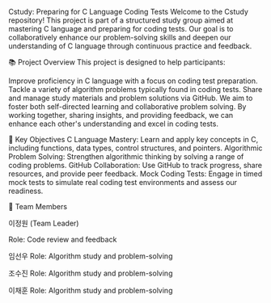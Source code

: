 Cstudy: Preparing for C Language Coding Tests
Welcome to the Cstudy repository! This project is part of a structured study group aimed at mastering C language and preparing for coding tests. Our goal is to collaboratively enhance our problem-solving skills and deepen our understanding of C language through continuous practice and feedback.

📚 Project Overview
This project is designed to help participants:

Improve proficiency in C language with a focus on coding test preparation.
Tackle a variety of algorithm problems typically found in coding tests.
Share and manage study materials and problem solutions via GitHub.
We aim to foster both self-directed learning and collaborative problem solving. By working together, sharing insights, and providing feedback, we can enhance each other's understanding and excel in coding tests.

🚀 Key Objectives
C Language Mastery: Learn and apply key concepts in C, including functions, data types, control structures, and pointers.
Algorithmic Problem Solving: Strengthen algorithmic thinking by solving a range of coding problems.
GitHub Collaboration: Use GitHub to track progress, share resources, and provide peer feedback.
Mock Coding Tests: Engage in timed mock tests to simulate real coding test environments and assess our readiness.

👥 Team Members

이정원 (Team Leader)

Role: Code review and feedback

임선우
Role: Algorithm study and problem-solving

조수진
Role: Algorithm study and problem-solving

이채훈
Role: Algorithm study and problem-solving
